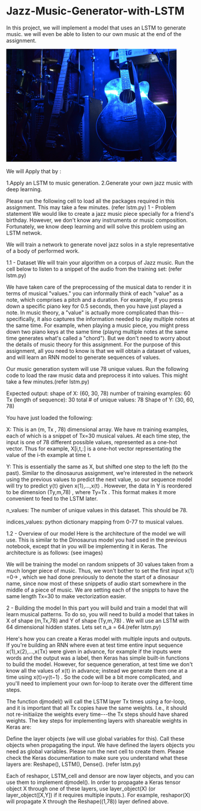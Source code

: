 # Jazz-Music-Generator-with-LSTM

In this project, we will implement a model that uses an LSTM to generate music. we will even be able to listen to our own music at the end of the assignment.

<img src="images/jazz.jpg" style="width:450;height:300px;">

We will Apply that by : 

1.Apply an LSTM to music generation. 2.Generate your own jazz music with deep learning.

Please run the following cell to load all the packages required in this assignment. This may take a few minutes. (refer lstm.py) 
1 - Problem statement We would like to create a jazz music piece specially for a friend's birthday. However, we don't know any instruments or music composition. Fortunately, we know deep learning and will solve this problem using an LSTM netwok.

We will train a network to generate novel jazz solos in a style representative of a body of performed work.

1.1 - Dataset We will train your algorithm on a corpus of Jazz music. Run the cell below to listen to a snippet of the audio from the training set: (refer lstm.py)

We have taken care of the preprocessing of the musical data to render it in terms of musical "values." you can informally think of each "value" as a note, which comprises a pitch and a duration. For example, if you press down a specific piano key for 0.5 seconds, then you have just played a note. In music theory, a "value" is actually more complicated than this--specifically, it also captures the information needed to play multiple notes at the same time. For example, when playing a music piece, you might press down two piano keys at the same time (playng multiple notes at the same time generates what's called a "chord"). But we don't need to worry about the details of music theory for this assignment. For the purpose of this assignment, all you need to know is that we will obtain a dataset of values, and will learn an RNN model to generate sequences of values.

Our music generation system will use 78 unique values. Run the following code to load the raw music data and preprocess it into values. This might take a few minutes.(refer lstm.py)

Expected output: shape of X: (60, 30, 78) number of training examples: 60 Tx (length of sequence): 30 total # of unique values: 78 Shape of Y: (30, 60, 78)

You have just loaded the following:

X: This is an (m, Tx , 78) dimensional array. We have m training examples, each of which is a snippet of Tx=30 musical values. At each time step, the input is one of 78 different possible values, represented as a one-hot vector. Thus for example, X[i,t,:] is a one-hot vector representating the value of the i-th example at time t.

Y: This is essentially the same as X, but shifted one step to the left (to the past). Similar to the dinosaurus assignment, we're interested in the network using the previous values to predict the next value, so our sequence model will try to predict y⟨t⟩ given x⟨1⟩,…,x⟨t⟩ . However, the data in Y is reordered to be dimension (Ty,m,78) , where Ty=Tx . This format makes it more convenient to feed to the LSTM later.

n_values: The number of unique values in this dataset. This should be 78.

indices_values: python dictionary mapping from 0-77 to musical values.

1.2 - Overview of our model Here is the architecture of the model we will use. This is similar to the Dinosaurus model you had used in the previous notebook, except that in you will be implementing it in Keras. The architecture is as follows: (see images)

We will be training the model on random snippets of 30 values taken from a much longer piece of music. Thus, we won't bother to set the first input x⟨1⟩=0→ , which we had done previously to denote the start of a dinosaur name, since now most of these snippets of audio start somewhere in the middle of a piece of music. We are setting each of the snippts to have the same length Tx=30 to make vectorization easier.

2 - Building the model In this part you will build and train a model that will learn musical patterns. To do so, you will need to build a model that takes in X of shape (m,Tx,78) and Y of shape (Ty,m,78) . We will use an LSTM with 64 dimensional hidden states. Lets set n_a = 64.(refer lstm.py)

Here's how you can create a Keras model with multiple inputs and outputs. If you're building an RNN where even at test time entire input sequence x⟨1⟩,x⟨2⟩,…,x⟨Tx⟩ were given in advance, for example if the inputs were words and the output was a label, then Keras has simple built-in functions to build the model. However, for sequence generation, at test time we don't know all the values of x⟨t⟩ in advance; instead we generate them one at a time using x⟨t⟩=y⟨t−1⟩ . So the code will be a bit more complicated, and you'll need to implement your own for-loop to iterate over the different time steps.

The function djmodel() will call the LSTM layer Tx times using a for-loop, and it is important that all Tx copies have the same weights. I.e., it should not re-initiaiize the weights every time---the Tx steps should have shared weights. The key steps for implementing layers with shareable weights in Keras are:

Define the layer objects (we will use global variables for this). Call these objects when propagating the input. We have defined the layers objects you need as global variables. Please run the next cell to create them. Please check the Keras documentation to make sure you understand what these layers are: Reshape(), LSTM(), Dense(). (refer lstm.py)

Each of reshapor, LSTM_cell and densor are now layer objects, and you can use them to implement djmodel(). In order to propagate a Keras tensor object X through one of these layers, use layer_object(X) (or layer_object([X,Y]) if it requires multiple inputs.). For example, reshapor(X) will propagate X through the Reshape((1,78)) layer defined above.
